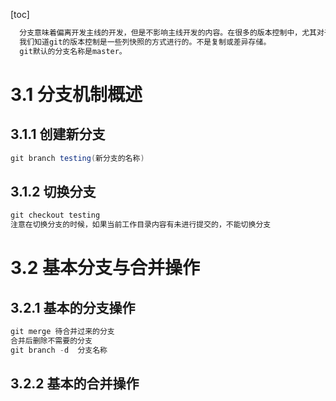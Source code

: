 [toc]
```java
  分支意味着偏离开发主线的开发，但是不影响主线开发的内容。在很多的版本控制中，尤其对于一个大型项目来说，控制版本尤其重要。
  我们知道git的版本控制是一些列快照的方式进行的。不是复制或差异存储。
  git默认的分支名称是master。
```
# 3.1 分支机制概述
## 3.1.1 创建新分支
```java
git branch testing(新分支的名称)
```
## 3.1.2 切换分支
```java
git checkout testing
注意在切换分支的时候，如果当前工作目录内容有未进行提交的，不能切换分支
```
# 3.2 基本分支与合并操作
## 3.2.1 基本的分支操作
```java
git merge 待合并过来的分支
合并后删除不需要的分支 
git branch -d  分支名称
```
## 3.2.2 基本的合并操作
```java

```




